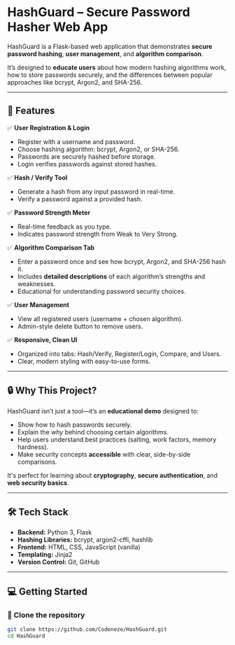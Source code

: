 # HashGuard – Secure Password Hasher Web App

HashGuard is a Flask-based web application that demonstrates **secure password hashing**, **user management**, and **algorithm comparison**.  

It’s designed to **educate users** about how modern hashing algorithms work, how to store passwords securely, and the differences between popular approaches like bcrypt, Argon2, and SHA-256.

---

## 🚀 Features

✅ **User Registration & Login**
- Register with a username and password.
- Choose hashing algorithm: bcrypt, Argon2, or SHA-256.
- Passwords are securely hashed before storage.
- Login verifies passwords against stored hashes.

✅ **Hash / Verify Tool**
- Generate a hash from any input password in real-time.
- Verify a password against a provided hash.

✅ **Password Strength Meter**
- Real-time feedback as you type.
- Indicates password strength from Weak to Very Strong.

✅ **Algorithm Comparison Tab**
- Enter a password once and see how bcrypt, Argon2, and SHA-256 hash it.
- Includes **detailed descriptions** of each algorithm’s strengths and weaknesses.
- Educational for understanding password security choices.

✅ **User Management**
- View all registered users (username + chosen algorithm).
- Admin-style delete button to remove users.

✅ **Responsive, Clean UI**
- Organized into tabs: Hash/Verify, Register/Login, Compare, and Users.
- Clear, modern styling with easy-to-use forms.

---

## 🔒 Why This Project?

HashGuard isn’t just a tool—it’s an **educational demo** designed to:

- Show how to hash passwords securely.
- Explain the *why* behind choosing certain algorithms.
- Help users understand best practices (salting, work factors, memory hardness).
- Make security concepts **accessible** with clear, side-by-side comparisons.

It's perfect for learning about **cryptography**, **secure authentication**, and **web security basics**.

---

## 🛠️ Tech Stack

- **Backend:** Python 3, Flask
- **Hashing Libraries:** bcrypt, argon2-cffi, hashlib
- **Frontend:** HTML, CSS, JavaScript (vanilla)
- **Templating:** Jinja2
- **Version Control:** Git, GitHub

---

## 💻 Getting Started

### 🔹 Clone the repository

```bash
git clone https://github.com/Codeneze/HashGuard.git
cd HashGuard
